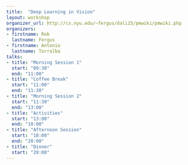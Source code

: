```yaml
---
title:  "Deep Learning in Vision"
layout: workshop
organizer_url: http://cs.nyu.edu/~fergus/dali15/pmwiki/pmwiki.php
organizers:
- firstname: Rob
  lastname: Fergus
- firstname: Antonio
  lastname: Torralba
talks:
- title: "Morning Session 1"
  start: "09:30"
  end: "11:00"
- title: "Coffee Break"
  start: "11:00"
  end: "11:30"
- title: "Morning Session 2"
  start: "11:30"
  end: "13:00"
- title: "Activities"
  start: "13:00"
  end: "18:00"
- title: "Afternoon Session"
  start: "18:00"
  end: "20:00"
- title: "Dinner"
  start: "20:00"
---
```

